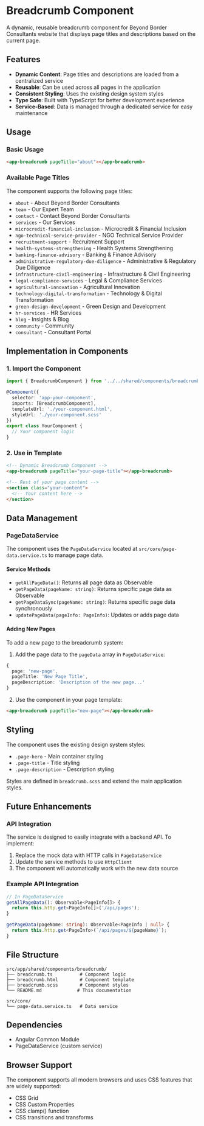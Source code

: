# Breadcrumb Component

A dynamic, reusable breadcrumb component for Beyond Border Consultants website that displays page titles and descriptions based on the current page.

## Features

- **Dynamic Content**: Page titles and descriptions are loaded from a centralized service
- **Reusable**: Can be used across all pages in the application
- **Consistent Styling**: Uses the existing design system styles
- **Type Safe**: Built with TypeScript for better development experience
- **Service-Based**: Data is managed through a dedicated service for easy maintenance

## Usage

### Basic Usage

```html
<app-breadcrumb pageTitle="about"></app-breadcrumb>
```

### Available Page Titles

The component supports the following page titles:

- `about` - About Beyond Border Consultants
- `team` - Our Expert Team
- `contact` - Contact Beyond Border Consultants
- `services` - Our Services
- `microcredit-financial-inclusion` - Microcredit & Financial Inclusion
- `ngo-technical-service-provider` - NGO Technical Service Provider
- `recruitment-support` - Recruitment Support
- `health-systems-strengthening` - Health Systems Strengthening
- `banking-finance-advisory` - Banking & Finance Advisory
- `administrative-regulatory-due-diligence` - Administrative & Regulatory Due Diligence
- `infrastructure-civil-engineering` - Infrastructure & Civil Engineering
- `legal-compliance-services` - Legal & Compliance Services
- `agricultural-innovation` - Agricultural Innovation
- `technology-digital-transformation` - Technology & Digital Transformation
- `green-design-development` - Green Design and Development
- `hr-services` - HR Services
- `blog` - Insights & Blog
- `community` - Community
- `consultant` - Consultant Portal

## Implementation in Components

### 1. Import the Component

```typescript
import { BreadcrumbComponent } from '../../shared/components/breadcrumb/breadcrumb';

@Component({
  selector: 'app-your-component',
  imports: [BreadcrumbComponent],
  templateUrl: './your-component.html',
  styleUrl: './your-component.scss'
})
export class YourComponent {
  // Your component logic
}
```

### 2. Use in Template

```html
<!-- Dynamic Breadcrumb Component -->
<app-breadcrumb pageTitle="your-page-title"></app-breadcrumb>

<!-- Rest of your page content -->
<section class="your-content">
  <!-- Your content here -->
</section>
```

## Data Management

### PageDataService

The component uses the `PageDataService` located at `src/core/page-data.service.ts` to manage page data.

#### Service Methods

- `getAllPageData()`: Returns all page data as Observable
- `getPageData(pageName: string)`: Returns specific page data as Observable
- `getPageDataSync(pageName: string)`: Returns specific page data synchronously
- `updatePageData(pageInfo: PageInfo)`: Updates or adds page data

#### Adding New Pages

To add a new page to the breadcrumb system:

1. Add the page data to the `pageData` array in `PageDataService`:

```typescript
{
  page: 'new-page',
  pageTitle: 'New Page Title',
  pageDescription: 'Description of the new page...'
}
```

2. Use the component in your page template:

```html
<app-breadcrumb pageTitle="new-page"></app-breadcrumb>
```

## Styling

The component uses the existing design system styles:

- `.page-hero` - Main container styling
- `.page-title` - Title styling
- `.page-description` - Description styling

Styles are defined in `breadcrumb.scss` and extend the main application styles.

## Future Enhancements

### API Integration

The service is designed to easily integrate with a backend API. To implement:

1. Replace the mock data with HTTP calls in `PageDataService`
2. Update the service methods to use `HttpClient`
3. The component will automatically work with the new data source

### Example API Integration

```typescript
// In PageDataService
getAllPageData(): Observable<PageInfo[]> {
  return this.http.get<PageInfo[]>('/api/pages');
}

getPageData(pageName: string): Observable<PageInfo | null> {
  return this.http.get<PageInfo>(`/api/pages/${pageName}`);
}
```

## File Structure

```
src/app/shared/components/breadcrumb/
├── breadcrumb.ts          # Component logic
├── breadcrumb.html        # Component template
├── breadcrumb.scss        # Component styles
└── README.md             # This documentation

src/core/
└── page-data.service.ts   # Data service
```

## Dependencies

- Angular Common Module
- PageDataService (custom service)

## Browser Support

The component supports all modern browsers and uses CSS features that are widely supported:

- CSS Grid
- CSS Custom Properties
- CSS clamp() function
- CSS transitions and transforms

